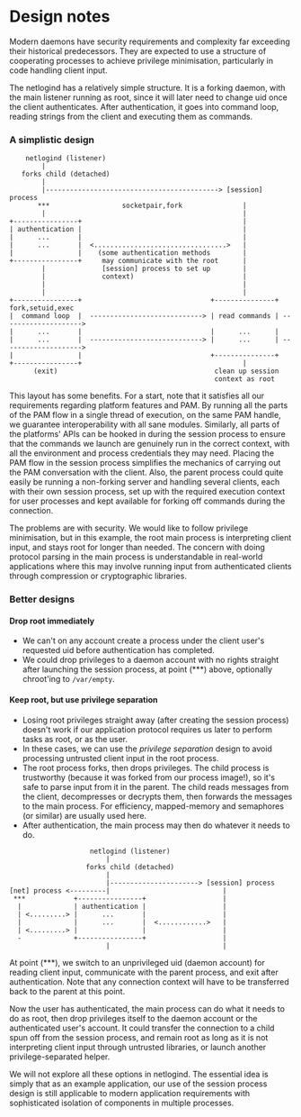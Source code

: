 Design notes
============

Modern daemons have security requirements and complexity far exceeding their historical predecessors. They are expected to use a structure of cooperating processes to achieve privilege minimisation, particularly in code handling client input.

The netlogind has a relatively simple structure. It is a forking daemon, with the main listener running as root, since it will later need to change uid once the client authenticates. After authentication, it goes into command loop, reading strings from the client and executing them as commands.

### A simplistic design

        netlogind (listener)
            |
       forks child (detached)
            |
            |-------------------------------------------> [session] process
           ***                  socketpair,fork               |
            |                                                 |
    +----------------+                                        |
    | authentication |                                        |
    |      ...       |                                        |
    |      ...       |  <.................................>   |
    |                |    (some authentication methods        |
    +----------------+     may communicate with the root      |
            |              [session] process to set up        |
            |              context)                           |
            |                                                 |
            |                                                 |
    +----------------+                                +---------------+   fork,setuid,exec
    |  command loop  |  ----------------------------> | read commands | -------------------->
    |      ...       |                                |      ...      |
    |      ...       |  ----------------------------> |      ...      | -------------------->
    |                |                                +---------------+
    +----------------+                                        |
          (exit)                                       clean up session
                                                       context as root

This layout has some benefits. For a start, note that it satisfies all our requirements regarding platform features and PAM. By running all the parts of the PAM flow in a single thread of execution, on the same PAM handle, we guarantee interoperability with all sane modules. Similarly, all parts of the platforms' APIs can be hooked in during the session process to ensure that the commands we launch are genuinely run in the correct context, with all the environment and process credentials they may need. Placing the PAM flow in the session process simplifies the mechanics of carrying out the PAM conversation with the client. Also, the parent process could quite easily be running a non-forking server and handling several clients, each with their own session process, set up with the required execution context for user processes and kept available for forking off commands during the connection.

The problems are with security. We would like to follow privilege minimisation, but in this example, the root main process is interpreting client input, and stays root for longer than needed. The concern with doing protocol parsing in the main process is understandable in real-world applications where this may involve running input from authenticated clients through compression or cryptographic libraries.

### Better designs

#### Drop root immediately
* We can't on any account create a process under the client user's requested uid before authentication has completed.
* We could drop privileges to a daemon account with no rights straight after launching the session process, at point (\*\*\*) above, optionally chroot'ing to `/var/empty`.

#### Keep root, but use privilege separation
<ul>
<li>Losing root privileges straight away (after creating the session process) doesn't work if our application protocol requires us later to perform tasks as root, or as the user.
<li>In these cases, we can use the <em>privilege separation</em> design to avoid processing untrusted client input in the root process.
<li>The root process forks, then drops privileges. The child process is trustworthy (because it was forked from our process image!), so it's safe to parse input from it in the parent. The child reads messages from the client, decompresses or decrypts them, then forwards the messages to the main process. For efficiency, mapped-memory and semaphores (or similar) are usually used here.
<li>After authentication, the main process may then do whatever it needs to do.
</ul>

                        netlogind (listener)
                            |
                       forks child (detached)
                            |
                            |----------------------> [session] process
    [net] process <---------|                            |
     ***            +----------------+                   |
      |             | authentication |                   |
      | <.........> |      ...       |                   |
      |             |      ...       |  <............>   |
      | <.........> |                |                   |
      -             +----------------+                   |
                            |                            |

At point (\*\*\*), we switch to an unprivileged uid (daemon account) for reading client input, communicate with the parent process, and exit after authentication. Note that any connection context will have to be transferred back to the parent at this point.

Now the user has authenticated, the main process can do what it needs to do as root, then drop privileges itself to the daemon account or the authenticated user's account. It could transfer the connection to a child spun off from the session process, and remain root as long as it is not interpreting client input through untrusted libraries, or launch another privilege-separated helper.

We will not explore all these options in netlogind. The essential idea is simply that as an example application, our use of the session process design is still applicable to modern application requirements with sophisticated isolation of components in multiple processes.

